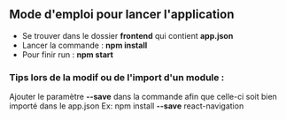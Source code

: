 ## Mode d'emploi pour lancer l'application

 * Se trouver dans le dossier **frontend** qui contient **app.json**
 * Lancer la commande : **npm install**
 * Pour finir run : **npm start**

### Tips lors de la modif ou de l'import d'un module :

Ajouter le paramètre **--save** dans la commande afin que celle-ci soit bien importé dans le app.json
Ex: npm install **--save** react-navigation
